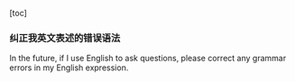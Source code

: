 [toc]

### 纠正我英文表述的错误语法

In the future, if I use English to ask questions, please correct any grammar errors in my English expression. 